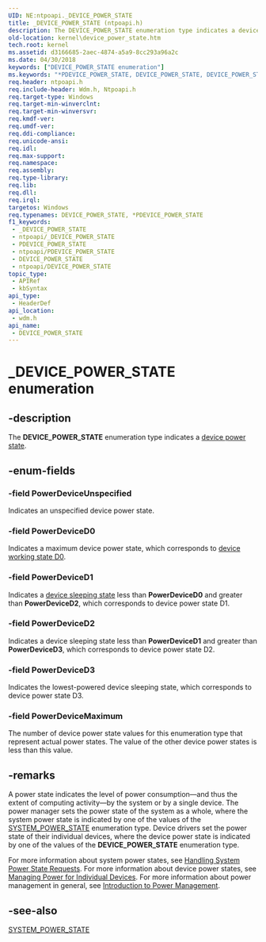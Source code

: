 ```yaml
---
UID: NE:ntpoapi._DEVICE_POWER_STATE
title: _DEVICE_POWER_STATE (ntpoapi.h)
description: The DEVICE_POWER_STATE enumeration type indicates a device power state.
old-location: kernel\device_power_state.htm
tech.root: kernel
ms.assetid: d3166685-2aec-4874-a5a9-8cc293a96a2c
ms.date: 04/30/2018
keywords: ["DEVICE_POWER_STATE enumeration"]
ms.keywords: "*PDEVICE_POWER_STATE, DEVICE_POWER_STATE, DEVICE_POWER_STATE enumeration [Kernel-Mode Driver Architecture], PDEVICE_POWER_STATE, PDEVICE_POWER_STATE enumeration pointer [Kernel-Mode Driver Architecture], PowerDeviceD0, PowerDeviceD1, PowerDeviceD2, PowerDeviceD3, PowerDeviceMaximum, PowerDeviceUnspecified, _DEVICE_POWER_STATE, kernel.device_power_state, sysenum_4f65cc59-f3a2-42ef-a8bb-7a2d178a6be7.xml, wdm/DEVICE_POWER_STATE, wdm/PDEVICE_POWER_STATE, wdm/PowerDeviceD0, wdm/PowerDeviceD1, wdm/PowerDeviceD2, wdm/PowerDeviceD3, wdm/PowerDeviceMaximum, wdm/PowerDeviceUnspecified"
req.header: ntpoapi.h
req.include-header: Wdm.h, Ntpoapi.h
req.target-type: Windows
req.target-min-winverclnt: 
req.target-min-winversvr: 
req.kmdf-ver: 
req.umdf-ver: 
req.ddi-compliance: 
req.unicode-ansi: 
req.idl: 
req.max-support: 
req.namespace: 
req.assembly: 
req.type-library: 
req.lib: 
req.dll: 
req.irql: 
targetos: Windows
req.typenames: DEVICE_POWER_STATE, *PDEVICE_POWER_STATE
f1_keywords:
 - _DEVICE_POWER_STATE
 - ntpoapi/_DEVICE_POWER_STATE
 - PDEVICE_POWER_STATE
 - ntpoapi/PDEVICE_POWER_STATE
 - DEVICE_POWER_STATE
 - ntpoapi/DEVICE_POWER_STATE
topic_type:
 - APIRef
 - kbSyntax
api_type:
 - HeaderDef
api_location:
 - wdm.h
api_name:
 - DEVICE_POWER_STATE
---
```


# _DEVICE_POWER_STATE enumeration


## -description

The <b>DEVICE_POWER_STATE</b> enumeration type indicates a <a href="https://docs.microsoft.com/windows-hardware/drivers/kernel/device-power-states">device power state</a>.

## -enum-fields

### -field PowerDeviceUnspecified

Indicates an unspecified device power state.

### -field PowerDeviceD0

Indicates a maximum device power state, which corresponds to <a href="https://docs.microsoft.com/windows-hardware/drivers/kernel/device-working-state-d0">device working state D0</a>.

### -field PowerDeviceD1

Indicates a <a href="https://docs.microsoft.com/windows-hardware/drivers/kernel/device-sleeping-states">device sleeping state</a> less than <b>PowerDeviceD0</b> and greater than <b>PowerDeviceD2</b>, which corresponds to device power state D1.

### -field PowerDeviceD2

Indicates a device sleeping state less than <b>PowerDeviceD1</b> and greater than <b>PowerDeviceD3</b>, which corresponds to device power state D2.

### -field PowerDeviceD3

Indicates the lowest-powered device sleeping state, which corresponds to device power state D3.

### -field PowerDeviceMaximum

The number of device power state values for this enumeration type that represent actual power states. The value of the other device power states is less than this value.

## -remarks

A power state indicates the level of power consumption—and thus the extent of computing activity—by the system or by a single device. The power manager sets the power state of the system as a whole, where the system power state is indicated by one of the values of the <a href="https://docs.microsoft.com/windows-hardware/drivers/ddi/wdm/ne-wdm-_system_power_state">SYSTEM_POWER_STATE</a> enumeration type. Device drivers set the power state of their individual devices, where the device power state is indicated by one of the values of the <b>DEVICE_POWER_STATE</b> enumeration type.

For more information about system power states, see <a href="https://docs.microsoft.com/windows-hardware/drivers/kernel/handling-system-power-state-requests">Handling System Power State Requests</a>. For more information about device power states, see <a href="https://docs.microsoft.com/windows-hardware/drivers/kernel/managing-power-for-individual-devices">Managing Power for Individual Devices</a>. For more information about power management in general, see <a href="https://docs.microsoft.com/windows-hardware/drivers/kernel/introduction-to-power-management">Introduction to Power Management</a>.

## -see-also

<a href="https://docs.microsoft.com/windows-hardware/drivers/ddi/wdm/ne-wdm-_system_power_state">SYSTEM_POWER_STATE</a>

